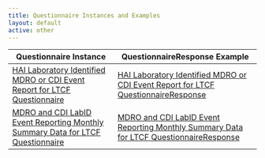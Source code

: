 ```yaml
---
title: Questionnaire Instances and Examples
layout: default
active: other
---
```


<!-- { :.no_toc } -->

<!-- TOC  the css styling for this is \pages\assets\css\project.css under 'markdown-toc'-->

<!-- * Do not remove this line (it will not be displayed)
{:toc} -->

<!-- end TOC -->

  <table>
    <thead>
      <tr>
        <th>Questionnaire Instance</th>
        <th>QuestionnaireResponse Example</th>
      </tr>
    </thead>
    <tbody>
      <tr>
        <td><a href="Questionnaire-hai-ltcf-questionnaire-mdro-cdi-event.html">HAI Laboratory Identified MDRO or CDI Event Report for LTCF Questionnaire</a></td>
        <td><a href="QuestionnaireResponse-hai-ltcf-questionnaireresponse-mdro-cdi-event.html">HAI Laboratory Identified MDRO or CDI Event Report for LTCF QuestionnaireResponse</a></td>
      </tr>
      <tr>
        <td><a href="Questionnaire-hai-ltcf-questionnaire-mdro-cdi-summary.html">MDRO and CDI LabID Event Reporting Monthly Summary Data for LTCF Questionnaire</a></td>
        <td><a href="QuestionnaireResponse-hai-ltcf-questionnaireresponse-mdro-cdi-summary.html">MDRO and CDI LabID Event Reporting Monthly Summary Data for LTCF QuestionnaireResponse</a></td>
      </tr>      
    </tbody>
  </table>